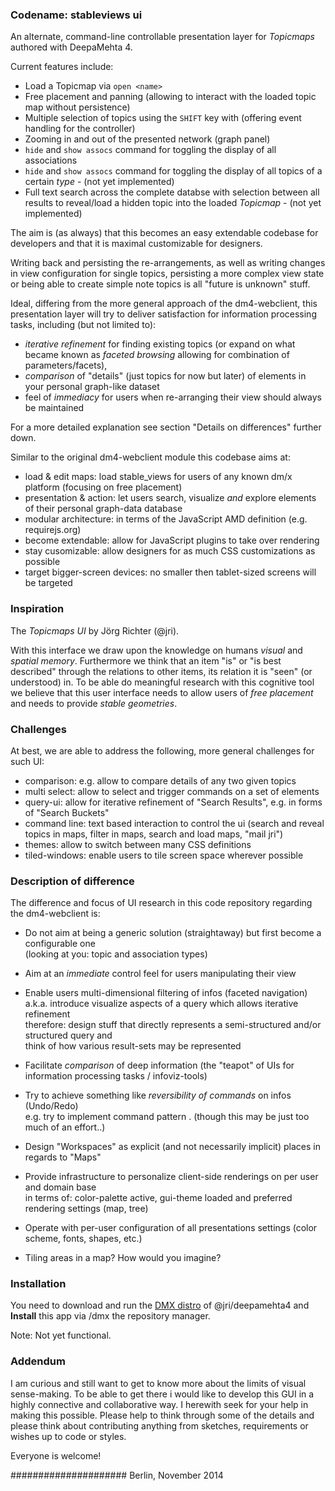 
### Codename: stableviews ui

An alternate, command-line controllable presentation layer for _Topicmaps_ authored with DeepaMehta 4.

Current features include:
 * Load a Topicmap via `open <name>`
 * Free placement and panning (allowing to interact with the loaded topic map without persistence)
 * Multiple selection of topics using the `SHIFT` key with (offering event handling for the controller)
 * Zooming in and out of the presented network (graph panel)
 * `hide` and `show assocs` command for toggling the display of all associations
 * `hide` and `show assocs` command for toggling the display of all topics of a certain  _type_ - (not yet implemented)
 * Full text search across the complete databse with selection between all results to reveal/load a hidden topic into the loaded _Topicmap_ - (not yet implemented)

The aim is (as always) that this becomes an easy extendable codebase for developers and that it is maximal customizable for designers.

Writing back and persisting the re-arrangements, as well as writing changes in view configuration for single topics, persisting a more complex view state or being able to create simple note topics is all "future is unknown" stuff.

Ideal, differing from the more general approach of the dm4-webclient, this presentation layer will try to deliver satisfaction for information processing tasks, including (but not limited to):
 * _iterative refinement_ for finding existing topics (or expand on what became known as _faceted browsing_ allowing for combination of parameters/facets),
 * _comparison_ of "details" (just topics for now but later) of elements in your personal graph-like dataset
 * feel of _immediacy_ for users when re-arranging their view should always be maintained

For a more detailed explanation see section "Details on differences" further down.

Similar to the original dm4-webclient module this codebase aims at:
 * load & edit maps: load stable_views for users of any known dm/x platform (focusing on free placement)
 * presentation & action: let users search, visualize _and_ explore elements of their personal graph-data database
 * modular architecture: in terms of the JavaScript AMD definition (e.g. requirejs.org)
 * become extendable: allow for JavaScript plugins to take over rendering
 * stay cusomizable: allow designers for as much CSS customizations as possible
 * target bigger-screen devices: no smaller then tablet-sized screens will be targeted


### Inspiration

The _Topicmaps UI_ by Jörg Richter (@jri).

With this interface we draw upon the knowledge on humans  _visual_ and _spatial memory_. Furthermore we think that an item "is" or "is best described" through the relations to other items, its relation it is "seen" (or understood) in. To be able do meaningful research with this cognitive tool we believe that this user interface needs to allow users of _free placement_ and needs to provide _stable geometries_.


### Challenges

At best, we are able to address the following, more general challenges for such UI:

 * comparison: e.g. allow to compare details of any two given topics
 * multi select: allow to select and trigger commands on a set of elements
 * query-ui: allow for iterative refinement of "Search Results", e.g. in forms of "Search Buckets"
 * command line: text based interaction to control the ui (search and reveal topics in maps, filter in maps, search and load maps, "mail jri")
 * themes: allow to switch between many CSS definitions
 * tiled-windows: enable users to tile screen space wherever possible


### Description of difference

The difference and focus of UI research in this code repository regarding the dm4-webclient is:

* Do not aim at being a generic solution (straightaway) but first become a configurable one<br/>
  (looking at you: topic and association types)

* Aim at an _immediate_ control feel for users manipulating their view

* Enable users multi-dimensional filtering of infos (faceted navigation)<br/>
  a.k.a. introduce visualize aspects of a query which allows iterative refinement<br/>
  therefore: design stuff that directly represents a semi-structured and/or structured query and<br/>
  think of how various result-sets may be represented<br/>

* Facilitate _comparison_ of deep information (the "teapot" of UIs for information processing tasks / infoviz-tools)

* Try to achieve something like _reversibility of commands_ on infos (Undo/Redo)<br/>
  e.g. try to implement command pattern . (though this may be just too much of an effort..)

* Design "Workspaces" as explicit (and not necessarily implicit) places in regards to "Maps"

* Provide infrastructure to personalize client-side renderings on per user and domain base<br/>
  in terms of: color-palette active, gui-theme loaded and preferred rendering settings (map, tree)

* Operate with per-user configuration of all presentations settings (color scheme, fonts, shapes, etc.)

* Tiling areas in a map? How would you imagine?<br/>

### Installation

You need to download and run the [DMX distro](http://www.digitalmemex.com) of @jri/deepamehta4 and **Install** this app via /dmx the repository manager.

Note: Not yet functional.

### Addendum

I am curious and still want to get to know more about the limits of visual sense-making. To be able to get there i would like to develop this GUI in a highly connective and collaborative way. I herewith seek for your help in making this possible. Please help to think through some of the details and please think about contributing anything from sketches, requirements or wishes up to code or styles.

Everyone is welcome!

#####################
Berlin, November 2014

